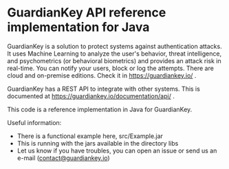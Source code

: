 # GuardianKey API reference implementation for Java

GuardianKey is a solution to protect systems against authentication attacks. It uses Machine Learning to analyze the user's behavior, threat intelligence, and psychometrics (or behavioral biometrics) and provides an attack risk in real-time. You can notify your users, block or log the attempts. There are cloud and on-premise editions. Check it in https://guardiankey.io/ . 

GuardianKey has a REST API to integrate with other systems. This is documented at https://guardiankey.io/documentation/api/ .

This code is a reference implementation in Java for GuardianKey.

Useful information:

- There is a functional example here, src/Example.jar
- This is running with the jars available in the directory libs
- Let us know if you have troubles, you can open an issue or send us an e-mail (contact@guardiankey.io)


